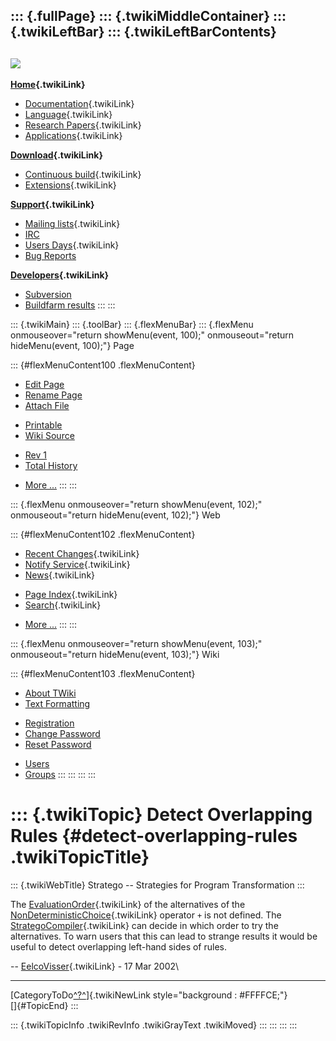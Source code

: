 ::: {.fullPage}
::: {.twikiMiddleContainer}
::: {.twikiLeftBar}
::: {.twikiLeftBarContents}
  ----------------------------------------------------------------------------------
  [![](../pub/Stratego/StrategoLogo/StrategoLogoTextlessWhite-100px.png)](WebHome)
  ----------------------------------------------------------------------------------

**[Home](WebHome){.twikiLink}**

-   [Documentation](StrategoDocumentation){.twikiLink}
-   [Language](StrategoLanguage){.twikiLink}
-   [Research Papers](StrategoPublications){.twikiLink}
-   [Applications](StrategoApplication){.twikiLink}

**[Download](StrategoDownload){.twikiLink}**

-   [Continuous build](ContinuousBuild){.twikiLink}
-   [Extensions](AdditionalPackageDownload){.twikiLink}

**[Support](StrategoSupport){.twikiLink}**

-   [Mailing lists](MailingList){.twikiLink}
-   [IRC](irc://irc.freenode.net/#stratego)
-   [Users Days](StrategoUsersDay){.twikiLink}
-   [Bug Reports](http://yellowgrass.org/project/StrategoXT)

**[Developers](StrategoDev){.twikiLink}**

-   [Subversion](https://svn.strategoxt.org/repos/StrategoXT/strategoxt/trunk)
-   [Buildfarm
    results](http://hydra.nixos.org/jobset/strategoxt/strategoxt-release/all)
:::
:::

::: {.twikiMain}
::: {.toolBar}
::: {.flexMenuBar}
::: {.flexMenu onmouseover="return showMenu(event, 100);" onmouseout="return hideMenu(event, 100);"}
Page

::: {#flexMenuContent100 .flexMenuContent}
-   [Edit
    Page](http://www.program-transformation.org/edit/Stratego/DetectOverlappingRules?t=1536825575)
-   [Rename
    Page](http://www.program-transformation.org/rename/Stratego/DetectOverlappingRules)
-   [Attach
    File](http://www.program-transformation.org/attach/Stratego/DetectOverlappingRules)

<!-- -->

-   [Printable](http://www.program-transformation.org/view/Stratego/DetectOverlappingRules?skin=print.pattern)
-   [Wiki
    Source](http://www.program-transformation.org/view/Stratego/DetectOverlappingRules?skin=text&raw=on&contenttype=text/plain)

<!-- -->

-   [Rev
    1](http://www.program-transformation.org/view/Stratego/DetectOverlappingRules?rev=1.1)
-   [Total
    History](http://www.program-transformation.org/rdiff/Stratego/DetectOverlappingRules)

<!-- -->

-   [More
    \...](http://www.program-transformation.org/oops/Stratego/DetectOverlappingRules?template=oopsmore&param1=1.1&param2=1.1)
:::
:::

::: {.flexMenu onmouseover="return showMenu(event, 102);" onmouseout="return hideMenu(event, 102);"}
Web

::: {#flexMenuContent102 .flexMenuContent}
-   [Recent Changes](WebChanges){.twikiLink}
-   [Notify Service](WebNotify){.twikiLink}
-   [News](WebNews){.twikiLink}

<!-- -->

-   [Page Index](WebIndex){.twikiLink}
-   [Search](WebSearch){.twikiLink}

<!-- -->

-   [More
    \...](http://www.program-transformation.org/oops/Stratego/DetectOverlappingRules?template=oopsmore&param1=1.1&param2=1.1)
:::
:::

::: {.flexMenu onmouseover="return showMenu(event, 103);" onmouseout="return hideMenu(event, 103);"}
Wiki

::: {#flexMenuContent103 .flexMenuContent}
-   [About
    TWiki](http://www.program-transformation.org/view/TWiki/WebHome)
-   [Text
    Formatting](http://www.program-transformation.org/view/TWiki/TextFormattingRules)

<!-- -->

-   [Registration](http://www.program-transformation.org/view/TWiki/TWikiRegistration)
-   [Change
    Password](http://www.program-transformation.org/view/TWiki/ChangePassword)
-   [Reset
    Password](http://www.program-transformation.org/view/TWiki/ResetPassword)

<!-- -->

-   [Users](http://www.program-transformation.org/view/Main/TWikiUsers)
-   [Groups](http://www.program-transformation.org/view/Main/TWikiGroups)
:::
:::
:::
:::

::: {.twikiTopic}
Detect Overlapping Rules {#detect-overlapping-rules .twikiTopicTitle}
========================

::: {.twikiWebTitle}
Stratego \-- Strategies for Program Transformation
:::

The [EvaluationOrder](EvaluationOrder){.twikiLink} of the alternatives
of the [NonDeterministicChoice](NonDeterministicChoice){.twikiLink}
operator `+` is not defined. The
[StrategoCompiler](StrategoCompiler){.twikiLink} can decide in which
order to try the alternatives. To warn users that this can lead to
strange results it would be useful to detect overlapping left-hand sides
of rules.

\-- [EelcoVisser](../Main/EelcoVisser){.twikiLink} - 17 Mar 2002\

------------------------------------------------------------------------

[CategoryToDo[^?^](http://www.program-transformation.org/edit/Stratego/CategoryToDo?topicparent=Stratego.DetectOverlappingRules)]{.twikiNewLink
style="background : #FFFFCE;"}\
[]{#TopicEnd}
:::

::: {.twikiTopicInfo .twikiRevInfo .twikiGrayText .twikiMoved}
:::
:::
:::
:::
